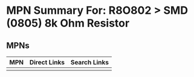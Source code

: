 



# MPN Summary For: R8O802 > SMD (0805) 8k Ohm Resistor

## MPNs
  

|MPN|Direct Links|Search Links|
| :--- | :--- | :--- |
||||
